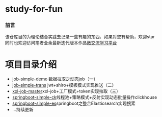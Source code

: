 # study-for-fun
### 前言
该仓库目的为理论结合实践去记录一些有趣的东西，如果对您有帮助，欢迎star
同时也欢迎访问笔者业余最新迭代版本作品[微交流学习平台](http://180.76.39.229/article/detail/d67937e8d68846b39990904dc98f633f)


# 项目目录介绍

 -  [job-simple-demo](https://blog.csdn.net/weixin_28727189/article/details/117390897) 数据拉取之动态job（一）
 -  [job-simple-trans](https://blog.csdn.net/weixin_28727189/article/details/117533778) jwt+shiro+模板模式实现推送（二）
 -  [xxl-job-master](https://blog.csdn.net/weixin_28727189/article/details/117605769)xxl-job+工厂模式+token实现拉取（三）
 -  [springboot-simple-ck](https://blog.csdn.net/weixin_28727189/article/details/117701715)线程池+策略模式+反射实现动态批量操作clickhouse
 -  [springboot-simple-es](https://blog.csdn.net/weixin_28727189/article/details/117898303)springboot之整合Elasticsearch实现搜索
 - ...持续更新
